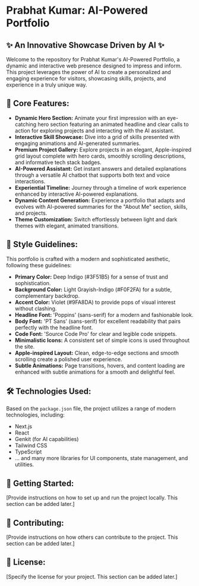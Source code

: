 # Prabhat Kumar: AI-Powered Portfolio

## ✨ An Innovative Showcase Driven by AI ✨

Welcome to the repository for Prabhat Kumar's AI-Powered Portfolio, a dynamic and interactive web presence designed to impress and inform. This project leverages the power of AI to create a personalized and engaging experience for visitors, showcasing skills, projects, and experience in a truly unique way.

## 🚀 Core Features:

*   **Dynamic Hero Section:** Animate your first impression with an eye-catching hero section featuring an animated headline and clear calls to action for exploring projects and interacting with the AI assistant.
*   **Interactive Skill Showcase:** Dive into a grid of skills presented with engaging animations and AI-generated summaries.
*   **Premium Project Gallery:** Explore projects in an elegant, Apple-inspired grid layout complete with hero cards, smoothly scrolling descriptions, and informative tech stack badges.
*   **AI-Powered Assistant:** Get instant answers and detailed explanations through a versatile AI chatbot that supports both text and voice interactions.
*   **Experiential Timeline:** Journey through a timeline of work experience enhanced by interactive AI-powered explanations.
*   **Dynamic Content Generation:** Experience a portfolio that adapts and evolves with AI-powered summaries for the "About Me" section, skills, and projects.
*   **Theme Customization:** Switch effortlessly between light and dark themes with elegant, animated transitions.

## 🎨 Style Guidelines:

This portfolio is crafted with a modern and sophisticated aesthetic, following these guidelines:

*   **Primary Color:** Deep Indigo (#3F51B5) for a sense of trust and sophistication.
*   **Background Color:** Light Grayish-Indigo (#F0F2FA) for a subtle, complementary backdrop.
*   **Accent Color:** Violet (#9FA8DA) to provide pops of visual interest without clashing.
*   **Headline Font:** 'Poppins' (sans-serif) for a modern and fashionable look.
*   **Body Font:** 'PT Sans' (sans-serif) for excellent readability that pairs perfectly with the headline font.
*   **Code Font:** 'Source Code Pro' for clear and legible code snippets.
*   **Minimalistic Icons:** A consistent set of simple icons is used throughout the site.
*   **Apple-inspired Layout:** Clean, edge-to-edge sections and smooth scrolling create a polished user experience.
*   **Subtle Animations:** Page transitions, hovers, and content loading are enhanced with subtle animations for a smooth and delightful feel.

## 🛠️ Technologies Used:

Based on the `package.json` file, the project utilizes a range of modern technologies, including:

*   Next.js
*   React
*   Genkit (for AI capabilities)
*   Tailwind CSS
*   TypeScript
*   ... and many more libraries for UI components, state management, and utilities.

## 🚀 Getting Started:

[Provide instructions on how to set up and run the project locally. This section can be added later.]

## 🤝 Contributing:

[Provide instructions on how others can contribute to the project. This section can be added later.]

## 📄 License:

[Specify the license for your project. This section can be added later.]
